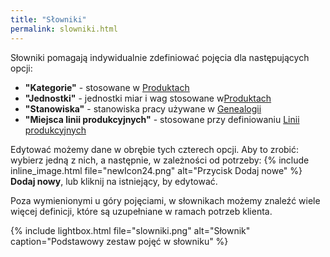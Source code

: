 ```yaml
---
title: "Słowniki"
permalink: slowniki.html
---
```

Słowniki pomagają indywidualnie zdefiniować pojęcia dla następujących opcji:

- **"Kategorie"** - stosowane w [Produktach](/produkty)
- **"Jednostki"** - jednostki miar i wag stosowane w[Produktach](/produkty)
- **"Stanowiska"** - stanowiska pracy używane w [Genealogii](/genealogia)
- **"Miejsca linii produkcyjnych"** - stosowane przy definiowaniu [Linii produkcyjnych](/linie-produkcyjne)

Edytować możemy dane w obrębie tych czterech opcji. Aby to zrobić: wybierz jedną z nich, a następnie, w zależności od potrzeby: {% include inline_image.html file="newIcon24.png" alt="Przycisk Dodaj nowe" %} **Dodaj nowy**, lub kliknij na istniejący, by edytować.

Poza wymienionymi u góry pojęciami, w słownikach możemy znaleźć wiele więcej definicji, które są uzupełniane w ramach potrzeb klienta.

{% include lightbox.html file="slowniki.png" alt="Słownik" caption="Podstawowy zestaw pojęć w słowniku" %}  


